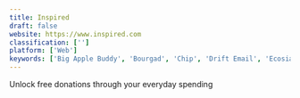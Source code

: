 ```yaml
---
title: Inspired
draft: false 
website: https://www.inspired.com
classification: ['']
platform: ['Web']
keywords: ['Big Apple Buddy', 'Bourgad', 'Chip', 'Drift Email', 'Ecosia', 'Eleo', 'GiveForms', 'Golden Volunteer Organizer', 'Good Sales Emails', 'Keela', 'Patronage', 'Penny', 'Personal Shopping Assistant', 'TreeClicks']
---
```

Unlock free donations through your everyday spending